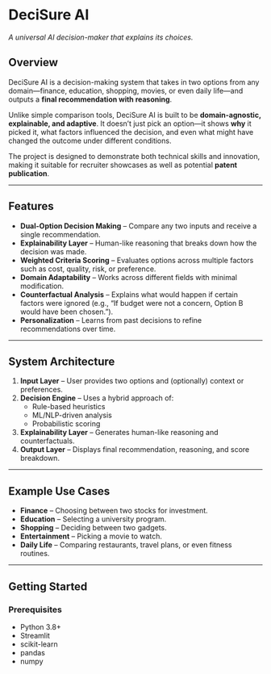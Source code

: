 # DeciSure AI
*A universal AI decision-maker that explains its choices.*

## Overview
DeciSure AI is a decision-making system that takes in two options from any domain—finance, education, shopping, movies, or even daily life—and outputs a **final recommendation with reasoning**.

Unlike simple comparison tools, DeciSure AI is built to be **domain-agnostic, explainable, and adaptive**. It doesn’t just pick an option—it shows **why** it picked it, what factors influenced the decision, and even what might have changed the outcome under different conditions.

The project is designed to demonstrate both technical skills and innovation, making it suitable for recruiter showcases as well as potential **patent publication**.

---

## Features
- **Dual-Option Decision Making** – Compare any two inputs and receive a single recommendation.
- **Explainability Layer** – Human-like reasoning that breaks down how the decision was made.
- **Weighted Criteria Scoring** – Evaluates options across multiple factors such as cost, quality, risk, or preference.
- **Domain Adaptability** – Works across different fields with minimal modification.
- **Counterfactual Analysis** – Explains what would happen if certain factors were ignored (e.g., “If budget were not a concern, Option B would have been chosen.”).
- **Personalization** – Learns from past decisions to refine recommendations over time.

---

## System Architecture
1. **Input Layer** – User provides two options and (optionally) context or preferences.
2. **Decision Engine** – Uses a hybrid approach of:
   - Rule-based heuristics
   - ML/NLP-driven analysis
   - Probabilistic scoring
3. **Explainability Layer** – Generates human-like reasoning and counterfactuals.
4. **Output Layer** – Displays final recommendation, reasoning, and score breakdown.

---

## Example Use Cases
- **Finance** – Choosing between two stocks for investment.
- **Education** – Selecting a university program.
- **Shopping** – Deciding between two gadgets.
- **Entertainment** – Picking a movie to watch.
- **Daily Life** – Comparing restaurants, travel plans, or even fitness routines.

---

## Getting Started

### Prerequisites
- Python 3.8+
- Streamlit
- scikit-learn
- pandas
- numpy



